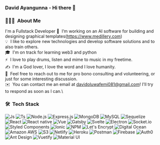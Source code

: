 ### David Ayangunna - Hi there 👋 

<!--
**kingisdave/kingisdave** is a ✨ _special_ ✨ repository because its `README.md` (this file) appears on your GitHub profile.

Here are some ideas to get you started:

- 🔭 I’m currently working on ...
- 🌱 I’m currently learning ...
- 👯 I’m looking to collaborate on ...
- 🤔 I’m looking for help with ...
- 💬 Ask me about ...
- 📫 How to reach me: ...
- 😄 Pronouns: ...
- ⚡ Fun fact: ...
-->


### 👨🏻‍💻 &nbsp;About Me
I'm a Fullstack Developer
🔭 &nbsp;I’m working on an AI software for building and designing graphical templates(https://www.medillery.com)\
💡 &nbsp;I like to explore new technologies and develop software solutions and to also train others.\
🎓 &nbsp;I'm on track for learning web3 and python\
⚡ &nbsp;I love to play drums, listen and mime to music in my freetime.\
✍️ &nbsp;I'm a God lover, I love the word and I love humanity.\
💬 &nbsp;Feel free to reach out to me for pro bono consulting and volunteering, or just for some interesting discussion.\
✉️ &nbsp;You can contact me an email at davidoluwafemi081@gmail.com! I'll try to respond as soon as I can.\

### 🛠 &nbsp;Tech Stack


![Js](https://img.shields.io/badge/-JavaScript-000?&logo=git)
![Ts](https://img.shields.io/badge/-TypeScript-000?&logo=Typescript)
![Node.js](https://img.shields.io/badge/-Node.js-000?&logo=node.js)
![Express.js](https://img.shields.io/badge/-Express.js-000)
![MongoDB](https://img.shields.io/badge/-MongoDB-000?&logo=mongodb)
![MySQL](https://img.shields.io/badge/-MySQL-000?&logo=mysql&logoColor=FFFFFF)
![Sequelize](https://img.shields.io/badge/-Sequelize-000?&logo=sequelize)
![React](https://img.shields.io/badge/-React-000?&logo=React)
![React native](https://img.shields.io/badge/-React%20native-000?&logo=React)
![Vue](https://img.shields.io/badge/-Vue-000?&logo=Vue)
![Gatsby](https://img.shields.io/badge/-Gatsby-000?&logo=Gatsby)
![Svelte](https://img.shields.io/badge/-Svelte-000?&logo=Svelte)
![Electron](https://img.shields.io/badge/-Electron-000?&logo=Electron)
![Socket.io](https://img.shields.io/badge/-Socket.io-000?&logo=Socket.io)
![Styled Components](https://img.shields.io/badge/-Styled%20Components-000?&logo=styled-components)
![Ionic](https://img.shields.io/badge/-Xcode-000?&logo=Ionic)
![NPM](https://img.shields.io/badge/-NPM-000?&logo=NPM)
![Let's Encrypt](https://img.shields.io/badge/-Let's%20Encrypt-000?&logo=lets-encrypt)
![Digital Ocean](https://img.shields.io/badge/-Digital%20Ocean-000?&logo=DigitalOcean)
![Amazon AWS](https://img.shields.io/badge/-Amazon%20AWS-000?&logo=amazon-aws)
![S3](https://img.shields.io/badge/-S3-000?&logo=S3)
![Netlify](https://img.shields.io/badge/-Netlify-000?&logo=Netlify)
![Heroku](https://img.shields.io/badge/-Heroku-000?&logo=Heroku)
![Postman](https://img.shields.io/badge/-Postman-000?&logo=Postman)
![Firebase](https://img.shields.io/badge/-Firebase-000?&logo=Firebase)
![Auth0](https://img.shields.io/badge/-Auth0-000?&logo=Auth0)
![Ant Design](https://img.shields.io/badge/-Ant%20Design-000?&logo=Ant-Design)
![Vuetify](https://img.shields.io/badge/-Vuetify-000?&logo=Vuetify)
![Material UI](https://img.shields.io/badge/-Material%20UI-000?&logo=Material-UI)
<br />


<!--### Hi there 👋 -->

<!--
**kingisdave/kingisdave** is a ✨ _special_ ✨ repository because its `README.md` (this file) appears on your GitHub profile.

Here are some ideas to get you started:

- 🔭 I’m currently working on ...

- 🌱 I’m currently learning ...

- 👯 I’m looking to collaborate on ...
- 🤔 I’m looking for help with ...
- 💬 Ask me about ...
- 📫 How to reach me: ...
- 😄 Pronouns: He/him
- ⚡ Fun fact: ...
-->
<!--
kingisdave/README.md
David Ayangunna. - Hi there 👋

👨🏻‍💻  About Me
I'm a Fullstack Developer
🔭  I’m currently working on an AI software for building and designing graphical templates
💡   I like to explore new technologies and develop software solutions and quick hacks.
🎓  I'm currently learning web3 and python
✍️  I love to play drums, listen and mime to music in my freetime.
✍️  I'm a God lover, I love the word and I love humanity.
💬  Feel free to reach out to me for jobs, pro bono consulting and volunteering, or just for some interesting discussion.
👯 I’m looking to collaborate on new project
✉️  You can shoot me an email at davidayangunna@gmail.com! I'll try to respond as soon as I can.
📄  Please have a look at my Résumé for more details about me. I'm open to feedback and suggestions!

### :hammer_and_wrench: Languages and Tools :
<div>
  <img src="https://github.com/devicons/devicon/blob/master/icons/java/java-original-wordmark.svg" title="Java" alt="Java" width="40" height="40"/>&nbsp;
  <img src="https://github.com/devicons/devicon/blob/master/icons/react/react-original-wordmark.svg" title="React" alt="React" width="40" height="40"/>&nbsp;
  <img src="https://github.com/devicons/devicon/blob/master/icons/materialui/materialui-original.svg" title="Material UI" alt="Material UI" width="40" height="40"/>&nbsp;
  <img src="https://github.com/devicons/devicon/blob/master/icons/redux/redux-original.svg" title="Redux" alt="Redux " width="40" height="40"/>&nbsp;
  <img src="https://github.com/devicons/devicon/blob/master/icons/css3/css3-plain-wordmark.svg"  title="CSS3" alt="CSS" width="40" height="40"/>&nbsp;
  <img src="https://github.com/devicons/devicon/blob/master/icons/html5/html5-original.svg" title="HTML5" alt="HTML" width="40" height="40"/>&nbsp;
  <img src="https://github.com/devicons/devicon/blob/master/icons/javascript/javascript-original.svg" title="JavaScript" alt="JavaScript" width="40" height="40"/>&nbsp;
  <img src="https://github.com/devicons/devicon/blob/master/icons/firebase/firebase-plain-wordmark.svg" title="Firebase" alt="Firebase" width="40" height="40"/>&nbsp;
  <img src="https://github.com/devicons/devicon/blob/master/icons/mysql/mysql-original-wordmark.svg" title="MySQL"  alt="MySQL" width="40" height="40"/>&nbsp;
  <img src="https://github.com/devicons/devicon/blob/master/icons/nodejs/nodejs-original-wordmark.svg" title="NodeJS" alt="NodeJS" width="40" height="40"/>&nbsp;
  <img src="https://github.com/devicons/devicon/blob/master/icons/amazonwebservices/amazonwebservices-plain-wordmark.svg" title="AWS" alt="AWS" width="40" height="40"/>&nbsp;
  <img src="https://github.com/devicons/devicon/blob/master/icons/git/git-original-wordmark.svg" title="Git" **alt="Git" width="40" height="40"/>
</div>
-->
<!-- 
JavaScript TypeScript Eslint Prettier Git Node.js Express.js MongoDB Mongoose MySQL Sequelize React React native Expo Gatsby Svelte Vue Ionic Vue Socket.io Styled Components Tailwind NPM PHP Laravel Let's Encrypt Digital Ocean Amazon AWS S3 Bucket Netlify Heroku Postman Firebase Auth0 Ant Design Material? UI JQuery Vuetify Java Hibernate JDBC
-->

